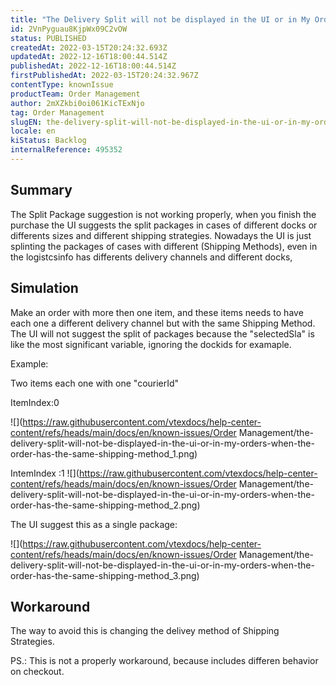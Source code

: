 ```yaml
---
title: "The Delivery Split will not be displayed in the UI or in My Orders, when the order has the same 'Shipping Method'."
id: 2VnPyguau8KjpWx09C2vOW
status: PUBLISHED
createdAt: 2022-03-15T20:24:32.693Z
updatedAt: 2022-12-16T18:00:44.514Z
publishedAt: 2022-12-16T18:00:44.514Z
firstPublishedAt: 2022-03-15T20:24:32.967Z
contentType: knownIssue
productTeam: Order Management
author: 2mXZkbi0oi061KicTExNjo
tag: Order Management
slugEN: the-delivery-split-will-not-be-displayed-in-the-ui-or-in-my-orders-when-the-order-has-the-same-shipping-method
locale: en
kiStatus: Backlog
internalReference: 495352
---
```


## Summary


The Split Package suggestion is not working properly, when you finish the purchase the UI suggests the split packages in cases of different docks or differents sizes and different shipping strategies.
Nowadays the UI is just splinting the packages of cases with different (Shipping Methods), even in the logistcsinfo has differents delivery channels and different docks,


##

## Simulation


Make an order with more then one item, and these items needs to have each one a different delivery channel  but with the same Shipping Method. The UI will not suggest the split of packages because the "selectedSla" is like the most significant variable, ignoring the dockids for examaple.

Example:

Two items each one with one  "courierId"

ItemIndex:0

 ![](https://raw.githubusercontent.com/vtexdocs/help-center-content/refs/heads/main/docs/en/known-issues/Order Management/the-delivery-split-will-not-be-displayed-in-the-ui-or-in-my-orders-when-the-order-has-the-same-shipping-method_1.png)


IntemIndex :1
 ![](https://raw.githubusercontent.com/vtexdocs/help-center-content/refs/heads/main/docs/en/known-issues/Order Management/the-delivery-split-will-not-be-displayed-in-the-ui-or-in-my-orders-when-the-order-has-the-same-shipping-method_2.png)

The UI suggest this as a single package:

 ![](https://raw.githubusercontent.com/vtexdocs/help-center-content/refs/heads/main/docs/en/known-issues/Order Management/the-delivery-split-will-not-be-displayed-in-the-ui-or-in-my-orders-when-the-order-has-the-same-shipping-method_3.png)




##

## Workaround


The way to avoid this is changing the delivey method of Shipping Strategies.

PS.: This is not a properly workaround, because includes differen behavior on checkout.

